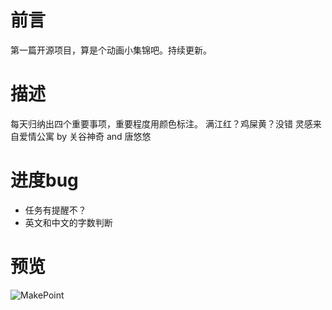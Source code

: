 ﻿# 前言
第一篇开源项目，算是个动画小集锦吧。持续更新。

# 描述
每天归纳出四个重要事项，重要程度用颜色标注。 满江红？鸡屎黄？没错 灵感来自爱情公寓 by 关谷神奇 and 唐悠悠

# 进度bug

- 任务有提醒不？
- 英文和中文的字数判断

# 预览
![MakePoint](http://7xjizl.com1.z0.glb.clouddn.com/makepointGifPoint1.gif)